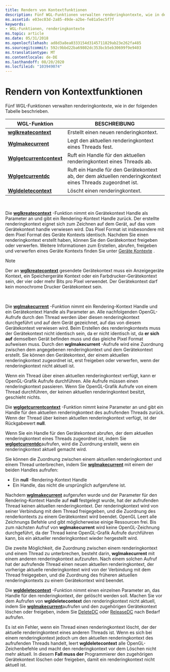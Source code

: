 ```yaml
---
title: Rendern von Kontextfunktionen
description: Fünf WGL-Funktionen verwalten renderingkontexte, wie in der folgenden Tabelle beschrieben.
ms.assetid: e03ec03d-2a85-49de-a2be-fe81a5ec5f7f
keywords:
- WGL-Funktionen, renderingkontexte
ms.topic: article
ms.date: 05/31/2018
ms.openlocfilehash: ad8d3a8ea0333154d3145711829ab23e262fa485
ms.sourcegitcommit: 592c9bbd22ba69802dc353bcb5eb30699f9e9403
ms.translationtype: MT
ms.contentlocale: de-DE
ms.lasthandoff: 08/20/2020
ms.locfileid: "103949074"
---
```

# <a name="rendering-context-functions"></a>Rendern von Kontextfunktionen

Fünf WGL-Funktionen verwalten renderingkontexte, wie in der folgenden Tabelle beschrieben.



| WGL-Funktion                                         | BESCHREIBUNG                                                                                  |
|------------------------------------------------------|----------------------------------------------------------------------------------------------|
| [**wglkreatecontext**](/windows/desktop/api/wingdi/nf-wingdi-wglcreatecontext)         | Erstellt einen neuen renderingkontext.                                                             |
| [**Wglmakecurrent**](/windows/desktop/api/wingdi/nf-wingdi-wglmakecurrent)             | Legt den aktuellen renderingkontext eines Threads fest.                                                   |
| [**Wglgetcurrentcontext**](/windows/desktop/api/wingdi/nf-wingdi-wglgetcurrentcontext) | Ruft ein Handle für den aktuellen renderingkontext eines Threads ab.                                    |
| [**Wglgetcurrentdc**](/windows/desktop/api/wingdi/nf-wingdi-wglgetcurrentdc)           | Ruft ein Handle für den Gerätekontext ab, der dem aktuellen renderingkontext eines Threads zugeordnet ist. |
| [**Wgldeletecontext**](/windows/desktop/api/wingdi/nf-wingdi-wgldeletecontext)         | Löscht einen renderingkontext.                                                                 |



 

Die [**wglkreatecontext**](/windows/desktop/api/wingdi/nf-wingdi-wglcreatecontext) -Funktion nimmt ein Gerätekontext Handle als Parameter an und gibt ein Rendering-Kontext Handle zurück. Der erstellte renderingkontext eignet sich zum Zeichnen auf dem Gerät, auf das vom Gerätekontext handle verwiesen wird. Das Pixel Format ist insbesondere mit dem Pixel Format des Geräte Kontexts identisch. Nachdem Sie einen renderingkontext erstellt haben, können Sie den Gerätekontext freigeben oder verwerfen. Weitere Informationen zum Erstellen, abrufen, freigeben und verwerfen eines Geräte Kontexts finden Sie unter [Geräte Kontexte](/windows/desktop/gdi/device-contexts) .

> [!Note]  
> Der an [**wglkreatecontext**](/windows/desktop/api/wingdi/nf-wingdi-wglcreatecontext) gesendete Gerätekontext muss ein Anzeigegeräte Kontext, ein Speichergeräte Kontext oder ein Farbdrucker-Gerätekontext sein, der vier oder mehr Bits pro Pixel verwendet. Der Gerätekontext darf kein monochrome Drucker Gerätekontext sein.

 

Die [**wglmakecurrent**](/windows/desktop/api/wingdi/nf-wingdi-wglmakecurrent) -Funktion nimmt ein Rendering-Kontext Handle und ein Gerätekontext Handle als Parameter an. Alle nachfolgenden OpenGL-Aufrufe durch den Thread werden über diesen renderingkontext durchgeführt und auf dem Gerät gezeichnet, auf das von diesem Gerätekontext verwiesen wird. Beim Erstellen des renderingkontexts muss der Gerätekontext nicht identisch sein, da er nicht identisch ist, da **er sich auf** demselben Gerät befinden muss und das gleiche Pixel Format aufweisen muss. Durch den **wglmakecurrent** -Aufrufe wird eine Zuordnung zwischen dem angegebenen renderingkontext und dem Gerätekontext erstellt. Sie können den Gerätekontext, der einem aktuellen renderingkontext zugeordnet ist, erst freigeben oder verwerfen, wenn der renderingkontext nicht aktuell ist.

Wenn ein Thread über einen aktuellen renderingkontext verfügt, kann er OpenGL-Grafik Aufrufe durchführen. Alle Aufrufe müssen einen renderingkontext passieren. Wenn Sie OpenGL-Grafik Aufrufe von einem Thread durchführen, der keinen aktuellen renderingkontext besitzt, geschieht nichts.

Die [**wglgetcurrentcontext**](/windows/desktop/api/wingdi/nf-wingdi-wglgetcurrentcontext) -Funktion nimmt keine Parameter an und gibt ein Handle für den aktuellen renderingkontext des aufrufenden Threads zurück. Wenn der Thread über keinen aktuellen renderingkontext verfügt, ist der Rückgabewert **null**.

Wenn Sie ein Handle für den Gerätekontext abrufen, der dem aktuellen renderingkontext eines Threads zugeordnet ist, indem Sie [**wglgetcurrentdc**](/windows/desktop/api/wingdi/nf-wingdi-wglgetcurrentdc)aufrufen, wird die Zuordnung erstellt, wenn ein renderingkontext aktuell gemacht wird.

Sie können die Zuordnung zwischen einem aktuellen renderingkontext und einem Thread unterbrechen, indem Sie [**wglmakecurrent**](/windows/desktop/api/wingdi/nf-wingdi-wglmakecurrent) mit einem der beiden Handles aufrufen:

-   Ein **null** -Rendering-Kontext Handle
-   Ein Handle, das nicht die ursprünglich aufgerufene ist.

Nachdem [**wglmakecurrent**](/windows/desktop/api/wingdi/nf-wingdi-wglmakecurrent) aufgerufen wurde und der Parameter für den Rendering-Kontext Handle auf **null** festgelegt wurde, hat der aufrufenden Thread keinen aktuellen renderingkontext. Der renderingkontext wird von seiner Verbindung mit dem Thread freigegeben, und die Zuordnung des renderkontexts zu einem Gerätekontext wird beendet. OpenGL Leert alle Zeichnungs Befehle und gibt möglicherweise einige Ressourcen frei. Bis zum nächsten Aufruf von **wglmakecurrent** wird keine OpenGL-Zeichnung durchgeführt, da der Thread keine OpenGL-Grafik Aufrufe durchführen kann, bis ein aktueller renderingkontext wieder hergestellt wird.

Die zweite Möglichkeit, die Zuordnung zwischen einem renderingkontext und einem Thread zu unterbrechen, besteht darin, **wglmakecurrent** mit einem anderen renderingkontext aufzurufen. Nach einem solchen Aufruf hat der aufrufende Thread einen neuen aktuellen renderingkontext, der vorherige aktuelle renderingkontext wird von der Verbindung mit dem Thread freigegeben, und die Zuordnung des früheren aktuellen renderingkontexts zu einem Gerätekontext wird beendet.

Die [**wgldeletecontext**](/windows/desktop/api/wingdi/nf-wingdi-wgldeletecontext) -Funktion nimmt einen einzelnen Parameter an, das Handle für den renderingkontext, der gelöscht werden soll. Machen Sie vor dem Aufrufen von **wgldeletecontext** den renderingkontext nicht aktuell, indem Sie [**wglmakecurrent**](/windows/desktop/api/wingdi/nf-wingdi-wglmakecurrent)aufrufen und den zugehörigen Gerätekontext löschen oder freigeben, indem Sie [DeleteDC](/windows/desktop/api/wingdi/nf-wingdi-deletedc) oder [ReleaseDC](/windows/desktop/api/winuser/nf-winuser-releasedc) nach Bedarf aufrufen.

Es ist ein Fehler, wenn ein Thread einen renderingkontext löscht, der der aktuelle renderingkontext eines anderen Threads ist. Wenn es sich bei einem renderingkontext jedoch um den aktuellen renderingkontext des aufrufenden Threads handelt, leert **wgldeletecontext** alle OpenGL-Zeichenbefehle und macht den renderingkontext vor dem Löschen nicht mehr aktuell. In diesem **Fall muss der** Programmierer den zugehörigen Gerätekontext löschen oder freigeben, damit ein renderingkontext nicht aktuell ist.

 

 